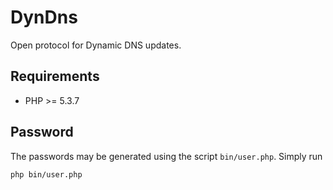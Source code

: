 ﻿# DynDns

Open protocol for Dynamic DNS updates.

## Requirements

* PHP >= 5.3.7

## Password

The passwords may be generated using the script `bin/user.php`. Simply run
```
php bin/user.php
```